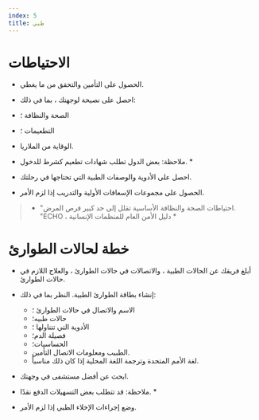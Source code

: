 ```yaml
---
index: 5
title: طبي
---
```

# الاحتياطات

*   الحصول على التأمين والتحقق من ما يغطي.

*   احصل على نصيحة لوجهتك ، بما في ذلك:

* الصحة والنظافة ؛ 
*  التطعيمات ؛
*  الوقاية من الملاريا.

* ملاحظة: بعض الدول تطلب شهادات تطعيم كشرط للدخول. *

*   احصل على الأدوية والوصفات الطبية التي تحتاجها في رحلتك.

*   الحصول على مجموعات الإسعافات الأولية والتدريب إذا لزم الأمر.

> * "احتياطات الصحة والنظافة الأساسية تقلل إلى حد كبير
فرص المرض. "ECHO ، دليل الأمن العام للمنظمات الإنسانية *

# خطة لحالات الطوارئ

*   أبلغ فريقك عن الحالات الطبية ، والاتصالات في حالات الطوارئ ، والعلاج اللازم في حالات الطوارئ.

*   إنشاء بطاقة الطوارئ الطبية. النظر بما في ذلك:

    *   الاسم والاتصال في حالات الطوارئ ؛
    *   حالات طبيه؛
    *   الأدوية التي تتناولها ؛
    *   فصيلة الدم؛
    *   الحساسيات؛
    *   الطبيب ومعلومات الاتصال التأمين.
    *   لغة الأمم المتحدة وترجمة اللغة المحلية إذا كان ذلك مناسباً.

*   ابحث عن أفضل مستشفى في وجهتك.

* ملاحظة: قد تتطلب بعض التسهيلات الدفع نقدًا. *

*   وضع إجراءات الإخلاء الطبي إذا لزم الأمر.